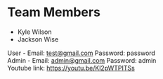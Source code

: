 <h1>Team Members</h1>

<ul>
  <li>Kyle Wilson</li>
  <li>Jackson Wise</li>
</ul>

User - Email: test@gmail.com Password: password
<br>
Admin - Email: admin@gmail.com Password: admin
<br>
Youtube link: https://youtu.be/Kl2pWTPITSs

